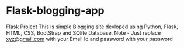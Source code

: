 # Flask-blogging-app
Flask Project
This is simple Blogging site devloped using Python, Flask, HTML, CSS, BootStrap and SQlite Database.
Note - Just replace xyz@gmail.com with your Email Id and password with your password

